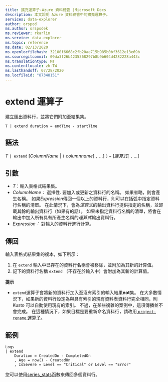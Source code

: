 ```yaml
---
title: 擴充運算子-Azure 資料總管 |Microsoft Docs
description: 本文說明 Azure 資料總管中的擴充運算子。
services: data-explorer
author: orspod
ms.author: orspodek
ms.reviewer: rkarlin
ms.service: data-explorer
ms.topic: reference
ms.date: 02/13/2020
ms.openlocfilehash: 32100f6668c2fb20ae715b985b0bf3612e13e69b
ms.sourcegitcommit: 09da3f26b4235368297b8b9b604d4282228a443c
ms.translationtype: MT
ms.contentlocale: zh-TW
ms.lasthandoff: 07/28/2020
ms.locfileid: "87348151"
---
```

# <a name="extend-operator"></a>extend 運算子

建立匯出資料行，並將它們附加至結果集。

```kusto
T | extend duration = endTime - startTime
```

## <a name="syntax"></a>語法

*T* `| extend` [*ColumnName*  |  `(` *columnname*[ `,` ...] `)` `=` ]*運算式*[ `,` ...]

## <a name="arguments"></a>引數

* *T*：輸入表格式結果集。
* *ColumnName：* 選擇性. 要加入或更新之資料行的名稱。 如果省略，則會產生名稱。 如果*Expression*傳回一個以上的資料行，則可以在括弧中指定資料行名稱的清單。 在此情況下，會為*運算式*的輸出資料行提供指定的名稱，並卸載其餘的輸出資料行（如果有的話）。 如果未指定資料行名稱的清單，將會在輸出中加入所有具有所產生名稱的*運算式*輸出資料行。
* *Expression：* 對輸入的資料行進行計算。

## <a name="returns"></a>傳回

輸入表格式結果集的複本，如下所示：
1. 在 `extend` 輸入中已存在的資料行名稱會被移除，並附加為其新的計算值。
2. 記下的資料行名稱 `extend` （不存在於輸入中）會附加為其新的計算值。

**提示**

* `extend`運算子會將新的資料行加入至沒有索引的輸入結果**not**集。 在大多數情況下，如果新的資料行設定為與具有索引的現有資料表資料行完全相同，則 Kusto 可以自動使用現有的索引。 不過，在某些複雜的案例中，這項傳播並不會完成。 在這種情況下，如果目標是要重新命名資料行，請改用[ `project-rename` 運算子](projectrenameoperator.md)。

## <a name="example"></a>範例

```kusto
Logs
| extend
    Duration = CreatedOn - CompletedOn
    , Age = now() - CreatedOn
    , IsSevere = Level == "Critical" or Level == "Error"
```

您可以使用[series_stats](series-statsfunction.md)函數來傳回多個資料行。